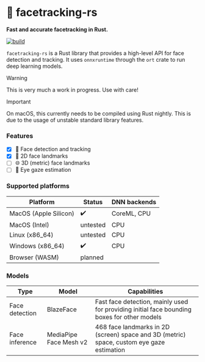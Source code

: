 # 👩 facetracking-rs
**Fast and accurate facetracking in Rust.**

[![build](https://github.com/marcpabst/facetracking-rs/actions/workflows/rust.yml/badge.svg)](https://github.com/marcpabst/facetracking-rs/actions/workflows/rust.yml)


`facetracking-rs` is a Rust library that provides a high-level API for face detection and tracking. It uses `onnxruntime` through the `ort` crate to run deep learning models. 

> [!WARNING] 
>  This is very much a work in progress. Use with care!

> [!IMPORTANT] 
> On macOS, this currently needs to be compiled using Rust nightly. This is due to the usage of unstable standard library features.

### Features
- [x] :woman: Face detection and tracking
- [x] :pushpin: 2D face landmarks
- [ ] 🌐 3D (metric) face landmarks
- [ ] :eyes: Eye gaze estimation

### Supported platforms

| Platform      | Status        | DNN backends   |
| ------------- | ------------- | ------------- |
| MacOS (Apple Silicon)         | :heavy_check_mark: | CoreML, CPU |
| MacOS (Intel)         | untested  | CPU |
| Linux (x86_64)         | untested  | CPU |
| Windows (x86_64)         | :heavy_check_mark:  | CPU |
| Browser (WASM)         | planned | |

### Models
| Type      | Model      | Capabilities        |
| ------------- | ------------- | ------------- |
| Face detection | BlazeFace         |  Fast face detection, mainly used for providing initial face bounding boxes for other models |
| Face inference | MediaPipe Face Mesh v2         |  468 face landmarks in 2D (screen) space and 3D (metric) space, custom eye gaze estimation |

